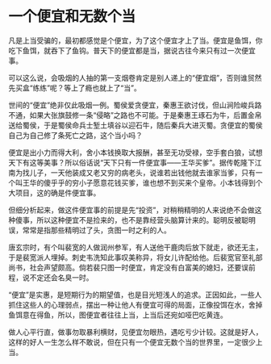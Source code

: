 # 一个便宜和无数个当

凡是上当受骗的，最初都感觉是个便宜，为了这个便宜才上了当。便宜是鱼饵，你吃下鱼饵，就吞下了鱼钩。普天下的便宜都是当，据说古往今来只有过一次便宜事。 

可以这么说，会吸烟的人抽的第一支烟卷肯定是别人递上的“便宜烟”，否则谁贸然先买盒“练练”呢？等上了瘾也就上了“当”。 

世间的“便宜”绝非仅此吸烟一例。蜀侯爱贪便宜，秦惠王欲讨伐，但山涧险峻兵路不通，如果大张旗鼓修一条“侵略”之路也不可能。于是秦惠王琢石为牛，后置金帛送给蜀侯，于是蜀侯命兵士堑土填谷以迎石牛，随后秦兵大进灭蜀。贪便宜的蜀侯自己为自己修了条死亡之路，这个当小吗？ 

便宜是出小力而得大利，舍小本钱换取大报酬，甚至无功受禄，空手套白狼，试想天下有这等美事？所以俗话说“天下只有一件便宜事——王华买爹”。据传乾隆下江南为找儿子，一天他装成又老又穷的病老头，说谁若出钱他就去谁家当爹，只有一个叫王华的傻乎乎的穷小子愿意花钱买爹，谁也想不到买来个皇帝。小本钱得到个大项目，这的确是件便宜事。 

但细分析起来，做这件便宜事的前提是先“投资”，对稍稍精明的人来说绝不会做这种傻事，所以这种便宜不是捡来的，也不是靠经营头脑算计来的。聪明反被聪明误，常常是指那些精明过了头，贪图一时之利的人。 

唐玄宗时，有个叫裴宽的人做润州参军，有人送他干鹿肉后放下就走，欲还无主，于是裴宽派人埋掉。刺史韦洗知此事叹美称异，将女儿许配给他。后裴宽官至礼部尚书，社会声望颇高。倘若裴只图一时便宜，肯定没有白富美的媳妇，还要误前程，说不定还会名臭一时。 

“便宜”是实惠，是短期行为的期望值，也是目光短浅人的追求。正因如此，一些人抓住这些人的心理弱点，摆出一种让他人有便宜可得的局面，正像投饵在水，舍掉鱼饵意在得鱼，所以，图便宜者往往上当，上当后还宛如哑巴吃黄连。 

做人心平行直，做事勿取暴利横财，见便宜勿眼热，遇吃亏少计较。这就是好人，这样的好人一生怎么样不敢说，但在只有一个便宜无数个当的世界里，一定很少上当。